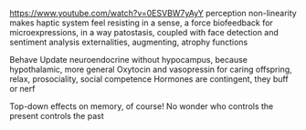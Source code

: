 https://www.youtube.com/watch?v=0ESVBW7yAyY
perception non-linearity makes haptic system feel resisting in a sense, a force
biofeedback for microexpressions, in a way patostasis, coupled with face detection and sentiment analysis
externalities, augmenting, atrophy functions

Behave
Update neuroendocrine without hypocampus, because hypothalamic, more general
Oxytocin and vasopressin for caring offspring, relax, prosociality, social competence
Hormones are contingent, they buff or nerf

Top-down effects on memory, of course! No wonder who controls the present controls the past
